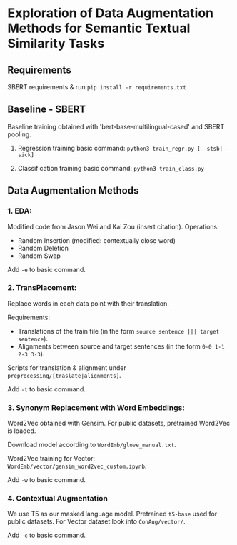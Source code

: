 # Exploration of Data Augmentation Methods for Semantic Textual Similarity Tasks

## Requirements

SBERT requirements & run `pip install -r requirements.txt`

## Baseline - SBERT

Baseline training obtained with 'bert-base-multilingual-cased' and SBERT pooling.

1. Regression training basic command:
`python3 train_regr.py [--stsb|--sick]`

2. Classification training basic command:
`python3 train_class.py`

## Data Augmentation Methods

### 1. EDA:
Modified code from Jason Wei and Kai Zou (insert citation).
Operations:
- Random Insertion (modified: contextually close word)
- Random Deletion
- Random Swap

Add `-e` to basic command.


### 2. TransPlacement:
Replace words in each data point with their translation.

Requirements:
- Translations of the train file (in the form `source sentence ||| target sentence`).
- Alignments between source and target sentences (in the form `0-0 1-1 2-3 3-3`).

Scripts for translation & alignment under `preprocessing/[traslate|alignments]`.

Add `-t` to basic command.


### 3. Synonym Replacement with Word Embeddings:

Word2Vec obtained with Gensim. For public datasets, pretrained Word2Vec is loaded.

Download model according to `WordEmb/glove_manual.txt`.

Word2Vec training for Vector: `WordEmb/vector/gensim_word2vec_custom.ipynb`.

Add `-w` to basic command.


### 4. Contextual Augmentation

We use T5 as our masked language model. 
Pretrained `t5-base` used for public datasets.
For Vector dataset look into `ConAug/vector/`.

Add `-c` to basic command.
